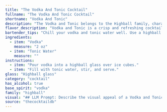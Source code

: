 ```yaml
---
title: "The Vodka And Tonic Cocktail"
fullname: "The Vodka And Tonic Cocktail"
shortname: "Vodka And Tonic"
description: "The Vodka and Tonic belongs to the Highball family, characterized by its tall, ice-filled glass and simple mixing of spirits with a carbonated mixer. While its exact origin is debated, it likely emerged in the late 20th century as a straightforward and refreshing alternative to the Gin and Tonic. "
flavor_description: "Vodka and Tonic is a crisp and refreshing cocktail. The vodka provides a clean, neutral base, allowing the tonic water's bitter quinine flavor to shine. The carbonation adds a lively effervescence, making it a perfect thirst quencher. The sweetness of the tonic water balances the bitterness, creating a harmonious and well-rounded taste. "
bartender_tips: "Chill your vodka and tonic water well. Use a highball glass filled with ice. Pour vodka first, then tonic, creating a gentle fizz. Garnish with a lime wedge and a sprig of fresh mint for a refreshing touch. A citrus twist over the drink will also release aromatic oils for a richer experience.  "
ingredients:
  - item: "Vodka"
    measure: "2 oz"
  - item: "Tonic Water"
    measure: ""
instructions:
  - item: "Pour vodka into a highball glass over ice cubes."
  - item: "Fill with tonic water, stir, and serve."
glass: "Highball glass"
category: "cocktail"
has_alcohol: true
base_spirit: "vodka"
family: "highball"
visual: "## LLM Prompt: Describe the visual appeal of a Vodka and Tonic cocktail. Consider the following:* **Glass:**  The drink is served in a highball glass, typically filled with ice.  What does the ice look like?  * **Liquids:** Describe the clarity of the vodka and the color and fizziness of the tonic water. How do they interact visually? * **Garnish:** A typical garnish for this drink is a lime wedge. How does the lime's color and texture contrast with the rest of the drink? * **Overall Appearance:**  What is the overall impression of the cocktail? Is it refreshing, classic, simple?**Example Answer:**The Vodka and Tonic is a crisp and refreshing cocktail.  It's served in a tall glass, filled with clear, glistening ice cubes.  The vodka itself is crystal clear, while the tonic water creates a pale, effervescent layer, with tiny bubbles rising to the surface.  A vibrant lime wedge, with its glossy green skin and juicy pulp, adds a burst of color to the drink. The combination of clear, bubbly, and bright green creates a simple yet visually appealing cocktail, perfect for a hot summer day. "
source: "thecocktaildb"
---
```


